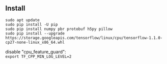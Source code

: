 ## Install

    sudo apt update  
    sudo pip install -U pip  
    sudo pip install numpy pbr protobuf h5py pillow
    sudo pip install --upgrade https://storage.googleapis.com/tensorflow/linux/cpu/tensorflow-1.1.0-cp27-none-linux_x86_64.whl  

disable "cpu_feature_guard":  
`export TF_CPP_MIN_LOG_LEVEL=2`